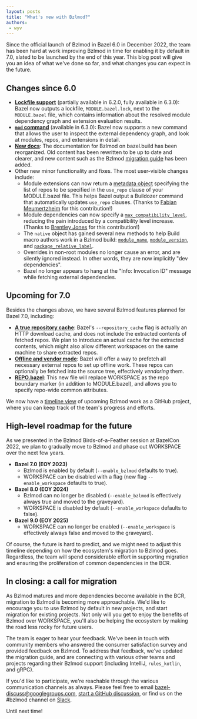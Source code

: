 ```yaml
---
layout: posts
title: "What's new with Bzlmod?"
authors:
 - wyv
---
```


Since the official launch of Bzlmod in Bazel 6.0 in December 2022, the team has been hard at work improving Bzlmod in time for enabling it by default in 7.0, slated to be launched by the end of this year. This blog post will give you an idea of what we've done so far, and what changes you can expect in the future.


## Changes since 6.0

* [**Lockfile support**](https://bazel.build/external/lockfile) (partially available in 6.2.0, fully available in 6.3.0): Bazel now outputs a lockfile, `MODULE.bazel.lock`, next to the `MODULE.bazel` file, which contains information about the resolved module dependency graph and extension evaluation results.
* [**`mod` command**](https://bazel.build/external/mod-command) (available in 6.3.0): Bazel now supports a new command that allows the user to inspect the external dependency graph, and look at modules, repos, and extensions in detail.
* [**New docs**](https://bazel.build/external/overview): The documentation for Bzlmod on bazel.build has been reorganized. Old content has been rewritten to be up to date and clearer, and new content such as the Bzlmod [migration guide](https://bazel.build/external/migration) has been added.
* Other new minor functionality and fixes. The most user-visible changes include:
    * Module extensions can now return a [metadata object](https://bazel.build/rules/lib/builtins/module_ctx#extension_metadata) specifying the list of repos to be specified in the `use_repo` clause of your MODULE.bazel file. This helps Bazel output a Buildozer command that automatically updates `use_repo` clauses. (Thanks to [Fabian Meumertzheim](https://github.com/fmeum) for this contribution!)
    * Module dependencies can now specify a [`max_compatibility_level`](https://bazel.build/rules/lib/globals/module#bazel_dep.max_compatibility_level), reducing the pain introduced by a compatibility level increase. (Thanks to [Brentley Jones](https://github.com/brentleyjones) for this contribution!)
    * The `native` object has gained several new methods to help Build macro authors work in a Bzlmod build: [`module_name`](https://bazel.build/rules/lib/toplevel/native#module_name), [`module_version`](https://bazel.build/rules/lib/toplevel/native#module_version), and [`package_relative_label`](https://bazel.build/rules/lib/toplevel/native#package_relative_label).
    * Overrides in non-root modules no longer cause an error, and are silently ignored instead. In other words, they are now implicitly "dev dependencies".
    * Bazel no longer appears to hang at the "Info: Invocation ID" message while fetching external dependencies.


## Upcoming for 7.0

Besides the changes above, we have several Bzlmod features planned for Bazel 7.0, including:

* [**A true repository cache**](https://github.com/bazelbuild/bazel/issues/12227): Bazel's `--repository_cache` flag is actually an HTTP download cache, and does not include the extracted contents of fetched repos. We plan to introduce an actual cache for the extracted contents, which might also allow different workspaces on the same machine to share extracted repos.
* [**Offline and vendor mode**](https://github.com/bazelbuild/bazel/issues/18934): Bazel will offer a way to prefetch all necessary external repos to set up offline work. These repos can optionally be fetched into the source tree, effectively _vendoring_ them.
* [**REPO.bazel**](https://github.com/bazelbuild/bazel/issues/18077): This new file will replace WORKSPACE as the repo boundary marker (in addition to MODULE.bazel), and allows you to specify repo-wide common attributes.

We now have a [timeline view](https://github.com/orgs/bazelbuild/projects/16/views/1) of upcoming Bzlmod work as a GitHub project, where you can keep track of the team's progress and efforts.


## High-level roadmap for the future

As we presented in the Bzlmod Birds-of-a-Feather session at BazelCon 2022, we plan to gradually move to Bzlmod and phase out WORKSPACE over the next few years.

* **Bazel 7.0 (EOY 2023)**
    * Bzlmod is enabled by default (`--enable_bzlmod` defaults to true).
    * WORKSPACE can be disabled with a flag (new flag `--enable_workspace` defaults to true).
* **Bazel 8.0 (EOY 2024)**
    * Bzlmod can no longer be disabled (`--enable_bzlmod` is effectively always true and moved to the graveyard).
    * WORKSPACE is disabled by default (`--enable_workspace` defaults to false).
* **Bazel 9.0 (EOY 2025)**
    * WORKSPACE can no longer be enabled (`--enable_workspace` is effectively always false and moved to the graveyard).

Of course, the future is hard to predict, and we might need to adjust this timeline depending on how the ecosystem's migration to Bzlmod goes. Regardless, the team will spend considerable effort in supporting migration and ensuring the proliferation of common dependencies in the BCR.


## In closing: a call for migration

As Bzlmod matures and more dependencies become available in the BCR, migration to Bzlmod is becoming more approachable. We'd like to encourage you to use Bzlmod by default in new projects, and start migration for existing projects. Not only will you get to enjoy the benefits of Bzlmod over WORKSPACE, you'll also be helping the ecosystem by making the road less rocky for future users.

The team is eager to hear your feedback. We've been in touch with community members who answered the consumer satisfaction survey and provided feedback on Bzlmod. To address that feedback, we've updated the migration guide, and are connecting with various other teams and projects regarding their Bzlmod support (including IntelliJ, `rules_kotlin`, and gRPC).

If you'd like to participate, we're reachable through the various communication channels as always. Please feel free to email [bazel-discuss@googlegroups.com](mailto:bazel-discuss@googlegroups.com), [start a GitHub discussion](https://github.com/bazelbuild/bazel/discussions/new/choose), or find us on the #bzlmod channel on [Slack](https://slack.bazel.build/).

Until next time!
